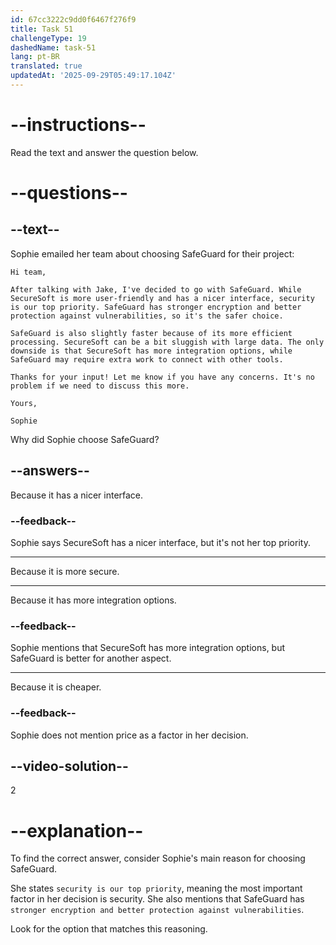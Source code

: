 ```yaml
---
id: 67cc3222c9dd0f6467f276f9
title: Task 51
challengeType: 19
dashedName: task-51
lang: pt-BR
translated: true
updatedAt: '2025-09-29T05:49:17.104Z'
---
```


<!-- READING -->

# --instructions--

Read the text and answer the question below.

# --questions--

## --text--

Sophie emailed her team about choosing SafeGuard for their project:  

`Hi team,` 

`After talking with Jake, I've decided to go with SafeGuard. While SecureSoft is more user-friendly and has a nicer interface, security is our top priority. SafeGuard has stronger encryption and better protection against vulnerabilities, so it's the safer choice.`

`SafeGuard is also slightly faster because of its more efficient processing. SecureSoft can be a bit sluggish with large data. The only downside is that SecureSoft has more integration options, while SafeGuard may require extra work to connect with other tools.`

`Thanks for your input! Let me know if you have any concerns. It's no problem if we need to discuss this more.`

`Yours,`

`Sophie`

Why did Sophie choose SafeGuard?  

## --answers--

Because it has a nicer interface.  

### --feedback--

Sophie says SecureSoft has a nicer interface, but it's not her top priority.  

---

Because it is more secure.  

---

Because it has more integration options.  

### --feedback--

Sophie mentions that SecureSoft has more integration options, but SafeGuard is better for another aspect.

---

Because it is cheaper.  

### --feedback--

Sophie does not mention price as a factor in her decision.  

## --video-solution--

2

# --explanation--

To find the correct answer, consider Sophie's main reason for choosing SafeGuard.  

She states `security is our top priority`, meaning the most important factor in her decision is security. She also mentions that SafeGuard has `stronger encryption and better protection against vulnerabilities`.  

Look for the option that matches this reasoning.  
